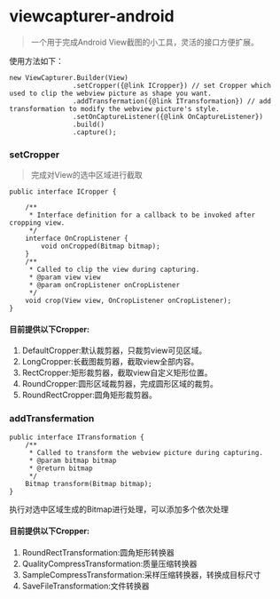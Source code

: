 # viewcapturer-android
> 一个用于完成Android View截图的小工具，灵活的接口方便扩展。


使用方法如下：
```
new ViewCapturer.Builder(View)
                .setCropper({@link ICropper}) // set Cropper which used to clip the webview picture as shape you want.
                .addTransfermation({@link ITransformation}) // add transformation to modify the webview picture's style.
                .setOnCaptureListener({@link OnCaptureListener})
                .build()
                .capture();
 ```

### setCropper
> 完成对View的选中区域进行截取

```
public interface ICropper {

    /**
     * Interface definition for a callback to be invoked after cropping view.
     */
    interface OnCropListener {
        void onCropped(Bitmap bitmap);
    }
    /**
     * Called to clip the view during capturing.
     * @param view view
     * @param onCropListener onCropListener
     */
    void crop(View view, OnCropListener onCropListener);
}
```
#### 目前提供以下Cropper:
1. DefaultCropper:默认裁剪器，只裁剪view可见区域。
2. LongCropper:长截图裁剪器，截取view全部内容。
3. RectCropper:矩形裁剪器，截取view自定义矩形位置。
4. RoundCropper:圆形区域裁剪器，完成圆形区域的裁剪。
5. RoundRectCropper:圆角矩形裁剪器。

### addTransfermation
```
public interface ITransformation {
    /**
     * Called to transform the webview picture during capturing.
     * @param bitmap bitmap
     * @return bitmap
     */
    Bitmap transform(Bitmap bitmap);
}
```
执行对选中区域生成的Bitmap进行处理，可以添加多个依次处理
#### 目前提供以下Cropper:
1. RoundRectTransformation:圆角矩形转换器
2. QualityCompressTransformation:质量压缩转换器
3. SampleCompressTransformation:采样压缩转换器，转换成目标尺寸
4. SaveFileTransformation:文件转换器
 
 
